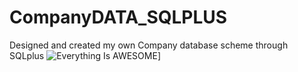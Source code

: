 # CompanyDATA_SQLPLUS
Designed and created my own Company database scheme through SQLplus
![Everything Is AWESOME](https://imgur.com/3sGAE8B.png)]
